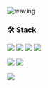 ![waving](https://capsule-render.vercel.app/api?type=waving&height=200&text=Hi👋&fontAlign=100&fontAlignY=26&color=gradient&customColorList=0,23,21,21,12,13)

### 🛠 Stack

<div>
    <p>
      <img src="https://img.shields.io/badge/HTML5-E34F26?style=flat-square&logo=HTML5&logoColor=white"/>
      <img src="https://img.shields.io/badge/CSS3-1572B6?style=flat-square&logo=CSS3&logoColor=white"/>
      <img src="https://img.shields.io/badge/SCSS-CC6699?style=flat-square&logo=sass&logoColor=white"/>
      <img src="https://img.shields.io/badge/JavaScript-F7DF1E?style=flat-square&logo=JavaScript&logoColor=white"/>
    </p>
    <p>
      <img src="https://img.shields.io/badge/React-61DAFB?style=flat-square&logo=React&logoColor=white"/>
      <img src="https://img.shields.io/badge/StyledComponents-DB7093?style=flat-square&logo=styledcomponents&logoColor=white"/>
    </p>
     <p>
      <img src="https://img.shields.io/badge/Node.js-339933?style=flat-square&logo=Node.js&logoColor=white"/>
    <p/>
  </div>
  
<br/>
<br/>
